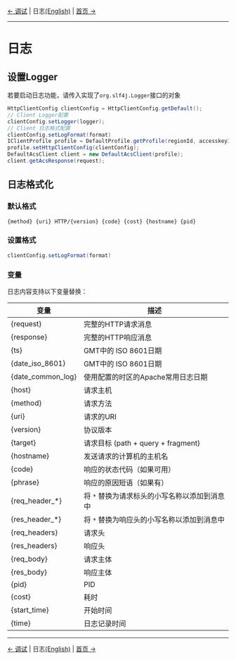 [← 调试](7-Debug-CN.md) | 日志[(English)](8-Log-EN.md) | [首页 →](../README-CN.md)
***



# 日志
## 设置Logger
若要启动日志功能，请传入实现了`org.slf4j.Logger`接口的对象

```java
HttpClientConfig clientConfig = HttpClientConfig.getDefault();
// Client Logger配置
clientConfig.setLogger(logger);
// Client 日志格式配置
clientConfig.setLogFormat(format)
IClientProfile profile = DefaultProfile.getProfile(regionId, accesskeyId, accesskeySecret);
profile.setHttpClientConfig(clientConfig);
DefaultAcsClient client = new DefaultAcsClient(profile);
client.getAcsResponse(request);
```
## 日志格式化
### 默认格式
`{method} {uri} HTTP/{version} {code} {cost} {hostname} {pid}`
### 设置格式
```java
clientConfig.setLogFormat(format)
```

### 变量

日志内容支持以下变量替换：

| 变量      |   描述       |
|----------|-------------|
| {request}     | 完整的HTTP请求消息 |
| {response}     | 完整的HTTP响应消息 |
| {ts}     | GMT中的 ISO 8601日期 |
| {date_iso_8601}     | GMT中的 ISO 8601日期 |
| {date_common_log}     | 使用配置的时区的Apache常用日志日期 |
| {host}     | 请求主机 |
| {method}     | 请求方法 |
| {uri}     | 请求的URI |
| {version}     | 协议版本 |
| {target}     | 请求目标 (path + query + fragment) |
| {hostname}     | 发送请求的计算机的主机名 |
| {code}     | 响应的状态代码（如果可用） |
| {phrase}     | 响应的原因短语（如果有） |
| {req_header_*}     | 将 `*` 替换为请求标头的小写名称以添加到消息中 |
| {res_header_*}     | 将 `*` 替换为响应头的小写名称以添加到消息中 |
| {req_headers}     | 请求头 |
| {res_headers}     | 响应头 |
| {req_body}     | 请求主体 |
| {res_body}     | 响应主体 |
| {pid}     | PID |
| {cost}     | 耗时 |
| {start_time}     | 开始时间 |
| {time}     | 日志记录时间 |

***
[← 调试](7-Debug-CN.md) | 日志[(English)](8-Log-EN.md) | [首页 →](../README-CN.md)